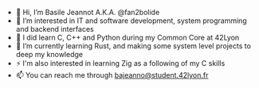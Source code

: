- 👋 Hi, I’m Basile Jeannot A.K.A. @fan2bolide
- 👀 I’m interested in IT and software development, system programming and backend interfaces
- 🧠 I did learn C, C++ and Python during my Common Core at 42Lyon
- 🌱 I’m currently learning Rust, and making some system level projects to deep my knowledge
- ⚡ I'm also interested in learning Zig as a following of my C skills
- 📫 You can reach me through bajeanno@student.42lyon.fr
